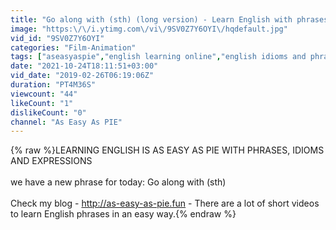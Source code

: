 ```yaml
---
title: "Go along with (sth) (long version) - Learn English with phrases from TV series - AsEasyAsPIE"
image: "https:\/\/i.ytimg.com\/vi\/9SV0Z7Y6OYI\/hqdefault.jpg"
vid_id: "9SV0Z7Y6OYI"
categories: "Film-Animation"
tags: ["aseasyaspie","english learning online","english idioms and phrases"]
date: "2021-10-24T18:11:51+03:00"
vid_date: "2019-02-26T06:19:06Z"
duration: "PT4M36S"
viewcount: "44"
likeCount: "1"
dislikeCount: "0"
channel: "As Easy As PIE"
---
```

{% raw %}LEARNING ENGLISH IS AS EASY AS PIE WITH PHRASES, IDIOMS AND EXPRESSIONS<br /><br />we have a new phrase for today: Go along with (sth) <br /><br />Check my blog - <a rel="nofollow" target="blank" href="http://as-easy-as-pie.fun">http://as-easy-as-pie.fun</a> - There are a lot of short videos to learn English phrases in an easy way.{% endraw %}
